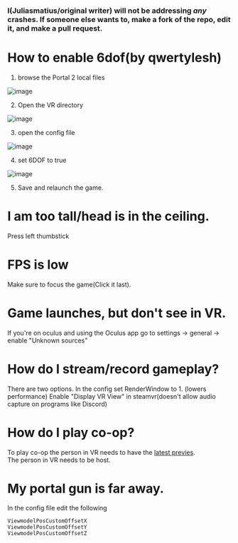 ### I(Juliasmatius/original writer) will **not** be addressing *any* crashes. If someone else wants to, make a fork of the repo, edit it, and make a pull request.

# How to enable 6dof(by qwertylesh)
1. browse the Portal 2 local files

![image](https://github.com/Juliasmatius/portal2vr/assets/80146546/1f514b95-f06b-46cd-90cd-40000c5d9aa4)

2. Open the VR directory

![image](https://github.com/Juliasmatius/portal2vr/assets/80146546/33bd4618-274f-4a58-ba76-8d445d9e2730)

3. open the config file

![image](https://github.com/Juliasmatius/portal2vr/assets/80146546/c2b1ee86-5176-4893-b864-e28ae6474543) 

4. set 6DOF to true

![image](https://github.com/Juliasmatius/portal2vr/assets/80146546/d0f473f3-8342-4eb0-9370-a586aad38f0b)

5. Save and relaunch the game.

# I am too tall/head is in the ceiling.
Press left thumbstick

# FPS is low
Make sure to focus the game(Click it last).

# Game launches, but don't see in VR.
If you're on oculus and using the Oculus app go to settings -> general -> enable "Unknown sources"


# How do I stream/record gameplay?
There are two options.
In the config set RenderWindow to 1. (lowers performance)
Enable "Display VR View" in steamvr(doesn't allow audio capture on programs like Discord)

# How do I play co-op?
To play co-op the person in VR needs to have the [latest previes](https://github.com/Gistix/portal2vr/releases).  \
The person in VR needs to be host.

# My portal gun is far away.
In the config file edit the following
```
ViewmodelPosCustomOffsetX
ViewmodelPosCustomOffsetY
ViewmodelPosCustomOffsetZ
```

